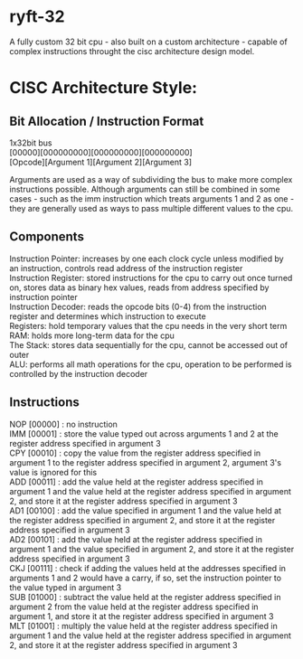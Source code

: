 # ryft-32   
A fully custom 32 bit cpu - also built on a custom architecture - capable of complex instructions throught the cisc architecture design model.     

# CISC Architecture Style:     

## Bit Allocation / Instruction Format   
   
1x32bit bus   
[00000][000000000][000000000][000000000]    
[Opcode][Argument 1][Argument 2][Argument 3]     

Arguments are used as a way of subdividing the bus to make more complex instructions possible. Although arguments can still be combined in some cases - such as the imm instruction which treats arguments 1 and 2 as one - they are generally used as ways to pass multiple different values to the cpu.
       
## Components     
      
Instruction Pointer: increases by one each clock cycle unless modified by an instruction, controls read address of the instruction register   
Instruction Register: stored instructions for the cpu to carry out once turned on, stores data as binary hex values, reads from address specified by instruction pointer     
Instruction Decoder: reads the opcode bits (0-4) from the instruction register and determines which instruction to execute    
Registers: hold temporary values that the cpu needs in the very short term      
RAM: holds more long-term data for the cpu      
The Stack: stores data sequentially for the cpu, cannot be accessed out of outer           
ALU: performs all math operations for the cpu, operation to be performed is controlled by the instruction decoder     

## Instructions    

NOP [00000] : no instruction    
IMM [00001] : store the value typed out across arguments 1 and 2 at the register address specified in argument 3     
CPY [00010] : copy the value from the register address specified in argument 1 to the register address specified in argument 2, argument 3's value is ignored for this    
ADD [00011] : add the value held at the register address specified in argument 1 and the value held at the register address specified in argument 2, and store it at the register address specified in argument 3    
AD1 [00100] : add the value specified in argument 1 and the value held at the register address specified in argument 2, and store it at the register address specified in argument 3    
AD2 [00101] : add the value held at the register address specified in argument 1 and the value specified in argument 2, and store it at the register address specified in argument 3    
CKJ [00111] : check if adding the values held at the addresses specified in arguments 1 and 2 would have a carry, if so, set the instruction pointer to the value typed in argument 3     
SUB [01000] : subtract the value held at the register address specified in argument 2 from the value held at the register address specified in argument 1, and store it at the register address specified in argument 3    
MLT [01001] : multiply the value held at the register address specified in argument 1 and the value held at the register address specified in argument 2, and store it at the register address specified in argument 3    
